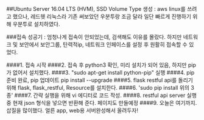##Ubuntu Server 16.04 LTS (HVM), SSD Volume Type 생성
: aws linux를 쓰려고 했으나, 레드헷 리눅스라 기존 써보았던 우분투랑 조금 달라 일단 빠르게 진행하기 위해 우분투로 설치하였다.

###접속 성공기
: 엄청나게 접속이 안되었는데, 검색해도 이유를 몰랐다. 하지만 네트워크 및 보안에서 보안그룹, 탄력적ip, 네트워크 인페이스를 설정 후 원활히 접속할 수 있었다.

####1. 접속 시작
####2. 접속 후 python3 확인, 미리 설치가 되어 있음, 하지만 pip가 없어서 설치했다.
####3. "sudo apt-get install python-pip" 실행
####4. pip 준비 완료, pip 업데이트 pip install --upgrade
####5. flask restful api를 돌리기 위해 flask, flask_restful, Resource를 설치한다.
####6. 'sudo pip install 위의 3종'
####7. 간략 실행을 위해 vi 에디터로 코드 작성.
####8. restful api server 실행 중 현재 json 형식을 넣으면 반환해 준다. 페이지도 만들예정
####9. 오늘은 여기까지. 삽질을 많이했다. 얼른 app, web용 서버완성해서 올려두자!
